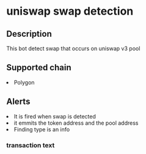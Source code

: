 # uniswap swap detection

## Description

<p> This bot detect swap that occurs on uniswap v3 pool </P>

## Supported chain

<li> Polygon </li>

## Alerts

<li>It is fired when swap is detected</li>
<li> it emmits the token address and the pool address </li>
<li> Finding type is an info </li>

### transaction text
